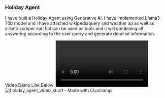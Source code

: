 ### Holiday Agent

I have built a Holiday Agent using Generative AI. I have implemented Llama3 70b model and I have attached wikipediaquery and weather ap as well as airbnb scraper api that can be used as tools and it will combining all answering according to the user query and generate detailed information.

Video Demo Link Below:
<video controls src="holiday_agent_video_short - Made with Clipchamp.mp4" title="Title"></video>
![holiday_agent_video_short - Made with Clipchamp](https://github.com/user-attachments/assets/27c77144-49df-4e76-ac00-2afc7d3c45fd)
